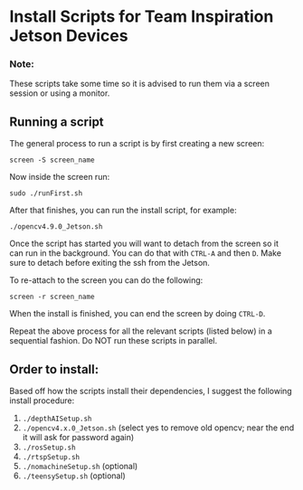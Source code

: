 # Install Scripts for Team Inspiration Jetson Devices

### Note: 
These scripts take some time so it is advised to run them via a screen session or using a monitor.

## Running a script

The general process to run a script is by first creating a new screen:

```
screen -S screen_name
```

Now inside the screen run:
```
sudo ./runFirst.sh
```

After that finishes, you can run the install script, for example:
```
./opencv4.9.0_Jetson.sh
```

Once the script has started you will want to detach from the screen so it can run in the background. You can do that with `CTRL-A` and then `D`. Make sure to detach before exiting the ssh from the Jetson.

To re-attach to the screen you can do the following:
```
screen -r screen_name
```

When the install is finished, you can end the screen by doing `CTRL-D`.

Repeat the above process for all the relevant scripts (listed below) in a sequential fashion. Do NOT run these scripts in parallel.

## Order to install:

Based off how the scripts install their dependencies, I suggest the following install procedure:

1. `./depthAISetup.sh`
2. `./opencv4.x.0_Jetson.sh` (select yes to remove old opencv; near the end it will ask for password again)
3. `./rosSetup.sh`
4. `./rtspSetup.sh`
5. `./nomachineSetup.sh` (optional)
6. `./teensySetup.sh` (optional)
